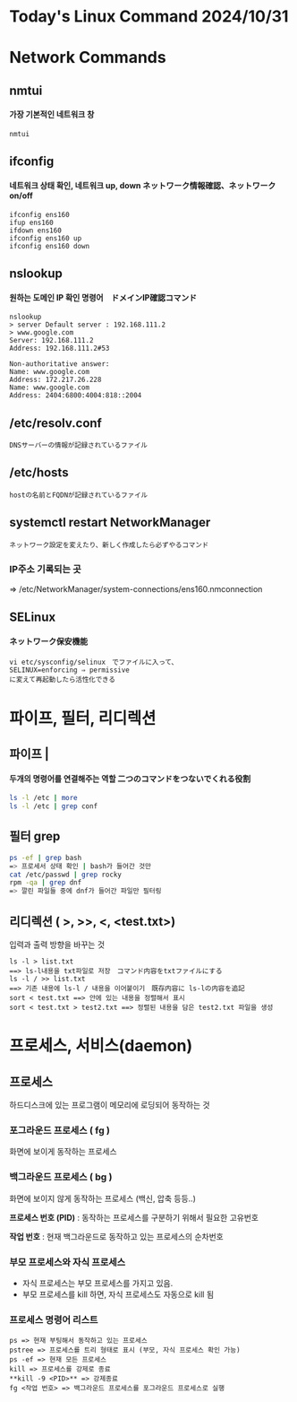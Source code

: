 # Today's Linux Command 2024/10/31
# Network Commands
## nmtui
#### 가장 기본적인 네트워크 창
```shell
nmtui
```
## ifconfig

#### 네트워크 상태 확인, 네트워크 up, down ネットワーク情報確認、ネットワークon/off
```shell
ifconfig ens160 
ifup ens160 
ifdown ens160 
ifconfig ens160 up 
ifconfig ens160 down
```
## nslookup
#### 원하는 도메인 IP 확인 명령어　ドメインIP確認コマンド
```shell
nslookup 
> server Default server : 192.168.111.2 
> www.google.com 
Server: 192.168.111.2
Address: 192.168.111.2#53 

Non-authoritative answer: 
Name: www.google.com 
Address: 172.217.26.228 
Name: www.google.com 
Address: 2404:6800:4004:818::2004
```
## /etc/resolv.conf 
```text
DNSサーバーの情報が記録されているファイル
```
## /etc/hosts
```text
hostの名前とFQDNが記録されているファイル
```
## systemctl restart NetworkManager
```text
ネットワーク設定を変えたり、新しく作成したら必ずやるコマンド
```
### IP주소 기록되는 곳
=> /etc/NetworkManager/system-connections/ens160.nmconnection
## SELinux
#### ネットワーク保安機能
```text
vi etc/sysconfig/selinux　でファイルに入って、
SELINUX=enforcing ⇒ permissive
に変えて再起動したら活性化できる
```

# 파이프, 필터, 리디렉션
## 파이프 |

#### 두개의 명령어를 연결해주는 역할 二つのコマンドをつないでくれる役割

```bash
ls -l /etc | more
ls -l /etc | grep conf
```

## 필터 grep

```bash
ps -ef | grep bash 
=> 프로세서 상태 확인 | bash가 들어간 것만
cat /etc/passwd | grep rocky
rpm -qa | grep dnf 
=> 깔린 파일들 중에 dnf가 들어간 파일만 필터링
```

## 리디렉션 ( >, >>, <, <test.txt>)

입력과 출력 방향을 바꾸는 것

```text
ls -l > list.txt   
==> ls-l내용을 txt파일로 저장　コマンド内容をtxtファイルにする
ls -l / >> list.txt 
==> 기존 내용에 ls-l / 내용을 이어붙이기　既存内容に ls-lの内容を追記
sort < test.txt ==> 안에 있는 내용을 정렬해서 표시
sort < test.txt > test2.txt ==> 정렬된 내용을 담은 test2.txt 파일을 생성
```

# 프로세스, 서비스(daemon)

## 프로세스

하드디스크에 있는 프로그램이 메모리에 로딩되어 동작하는 것

### 포그라운드 프로세스 ( fg )

화면에 보이게 동작하는 프로세스

### 백그라운드 프로세스 ( bg )

화면에 보이지 않게 동작하는 프로세스 (백신, 압축 등등..)

**프로세스 번호 (PID)** : 동작하는 프로세스를 구분하기 위해서 필요한 고유번호

**작업 번호** : 현재 백그라운드로 동작하고 있는 프로세스의 순차번호

### 부모 프로세스와 자식 프로세스

- 자식 프로세스는 부모 프로세스를 가지고 있음.
- 부모 프로세스를 kill 하면, 자식 프로세스도 자동으로 kill 됨

### 프로세스 명령어 리스트

```
ps => 현재 부팅해서 동작하고 있는 프로세스
pstree => 프로세스를 트리 형태로 표시 (부모, 자식 프로세스 확인 가능)
ps -ef => 현재 모든 프로세스
kill => 프로세스를 강제로 종료
**kill -9 <PID>** => 강제종료
fg <작업 번호> => 백그라운드 프로세스를 포그라운드 프로세스로 실행
```